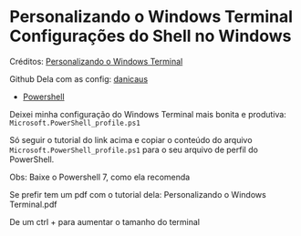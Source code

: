 # Personalizando o Windows Terminal Configurações do Shell no Windows

Créditos: [Personalizando o Windows Terminal](https://dev.to/danicaus/personalizando-o-windows-terminal-50ca)

Github Dela com as config: [danicaus](https://github.com/danicaus/dotfiles/tree/main)
  - [Powershell](https://github.com/danicaus/dotfiles/tree/main/configs/powershell)

Deixei minha configuração do Windows Terminal mais bonita e produtiva: `Microsoft.PowerShell_profile.ps1`

Só seguir o tutorial do link acima e copiar o conteúdo do arquivo `Microsoft.PowerShell_profile.ps1` para o seu arquivo de perfil do PowerShell.

Obs: Baixe o Powershell 7, como ela recomenda

Se prefir tem um pdf com o tutorial dela: Personalizando o Windows Terminal.pdf 

De um ctrl + para aumentar o tamanho do terminal